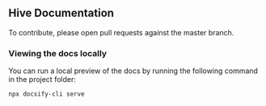 ## Hive Documentation

To contribute, please open pull requests against the master branch.

### Viewing the docs locally

You can run a local preview of the docs by running the following command in the project folder:

```
npx docsify-cli serve
```
